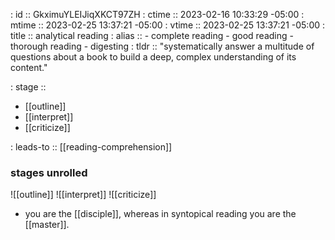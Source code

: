 : id    :: GkximuYLEIJiqXKCT97ZH
: ctime :: 2023-02-16 10:33:29 -05:00
: mtime :: 2023-02-25 13:37:21 -05:00
: vtime :: 2023-02-25 13:37:21 -05:00
: title :: analytical reading
: alias :: 
           - complete reading
           - good reading
           - thorough reading
           - digesting
: tldr  :: "systematically answer a multitude of questions about a book to build a deep, complex understanding of its content."

: stage  ::
- [[outline]]
- [[interpret]]
- [[criticize]]

: leads-to :: [[reading-comprehension]]

### stages unrolled

![[outline]]
![[interpret]]
![[criticize]]


- you are the [[disciple]], whereas in syntopical reading you are the [[master]].
